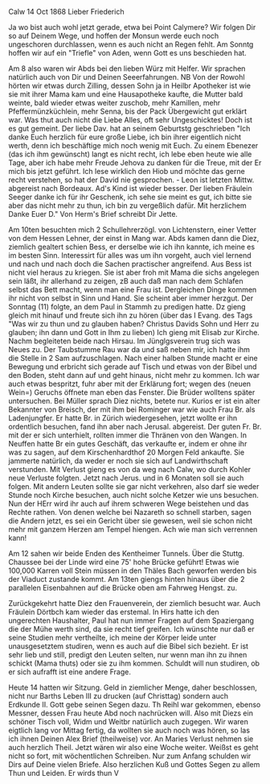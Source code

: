  Calw 14 Oct 1868
Lieber Friederich

Ja wo bist auch wohl jetzt gerade, etwa bei Point Calymere? Wir folgen Dir so auf Deinem Wege, und hoffen der Monsun werde euch noch ungeschoren durchlassen, wenn es auch nicht an Regen fehlt. Am Sonntg hoffen wir auf ein "Triefle" von Aden, wenn Gott es uns beschieden hat.

Am 8 also waren wir Abds bei den lieben Würz mit Helfer. Wir sprachen natürlich auch von Dir und Deinen Seeerfahrungen. NB Von der Rowohl hörten wir etwas durch Zilling, dessen Sohn ja in Heilbr Apotheker ist wie sie mit ihrer Mama kam und eine Hausapotheke kaufte, die Mutter bald weinte, bald wieder etwas weiter zuschob, mehr Kamillen, mehr Pfeffermünzküchlein, mehr Senna, bis der Pack Übergewicht gut erklärt war. Was thut auch nicht die Liebe Alles, oft sehr Ungeschicktes! Doch ist es gut gemeint. Der liebe Dav. hat an seinem Geburtstg geschrieben "Ich danke Euch herzlich für eure große Liebe, ich bin ihrer eigentlich nicht werth, denn ich beschäftige mich noch wenig mit Euch. Zu einem Ebenezer (das ich ihm gewünscht) langt es nicht recht, ich lebe eben heute wie alle Tage, aber ich habe mehr Freude Jehova zu danken für die Treue, mit der Er mich bis jetzt geführt. Ich lese wirklich den Hiob und möchte das gerne recht verstehen, so hat der David nie gesprochen. - Leon ist letzten Mittw. abgereist nach Bordeaux. Ad's Kind ist wieder besser. Der lieben Fräulein Seeger danke ich für ihr Geschenk, ich sehe sie meint es gut, ich bitte sie aber das nicht mehr zu thun, ich bin zu vergeßlich dafür. Mit herzlichem Danke Euer D." Von Herm's Brief schreibt Dir Jette.

Am 10ten besuchten mich 2 Schullehrerzögl. von Lichtenstern, einer Vetter von dem Hessen Lehner, der einst in Mang war. Abds kamen dann die Diez, ziemlich gealtert schien Bess, er derselbe wie ich ihn kannte, ich meine es im besten Sinn. Interessirt für alles was um ihn vorgeht, auch viel lernend und nach und nach doch die Sachen practischer angreifend. Aus Bess ist nicht viel heraus zu kriegen. Sie ist aber froh mit Mama die sichs angelegen sein läßt, ihr allerhand zu zeigen, zB auch daß man nach dem Schlafen selbst das Bett macht, wenn man eine Frau ist. Dergleichen Dinge kommen ihr nicht von selbst in Sinn und Hand. Sie scheint aber immer herzgut. 
Der Sonntag (11) folgte, an dem Paul in Stammh zu predigen hatte. Dz gieng gleich mit hinauf und freute sich ihn zu hören (über das I Evang. des Tags "Was wir zu thun und zu glauben haben? Christus Davids Sohn und Herr zu glauben; ihn dann und Gott in Ihm zu lieben) Ich gieng mit Elisab zur Kirche. Nachm begleiteten beide nach Hirsau. Im Jünglgsverein trug sich was Neues zu. Der Taubstumme Rau war da und saß neben mir, ich hatte ihm die Stelle in 2 Sam aufzuschlagen. Nach einer halben Stunde macht er eine Bewegung und erbricht sich gerade auf Tisch und etwas von der Bibel und den Boden, steht dann auf und geht hinaus, nicht mehr zu kommen. Ich war auch etwas bespritzt, fuhr aber mit der Erklärung fort; wegen des (neuen Wein=) Geruchs öffnete man eben das Fenster. Die Brüder wolltens später untersuchen. Bei Müller sprach Diez nichts, betete nur. Kurios er ist ein alter Bekannter von Breisch, der mit ihm bei Rominger war wie auch Frau Br. als Ladenjungfer. Er hatte Br. in Zürich wiedergesehen, jetzt wollte er ihn ordentlich besuchen, fand ihn aber nach Jerusal. abgereist. Der guten Fr. Br. mit der er sich unterhielt, rollten immer die Thränen von den Wangen. In Neuffen hatte Br ein gutes Geschäft, das verkaufte er, indem er ohne ihr was zu sagen, auf dem Kirschenhardthof 20 Morgen Feld ankaufte. Sie jammerte natürlich, da weder er noch sie sich auf Landwirthschaft verstunden. Mit Verlust gieng es von da weg nach Calw, wo durch Kohler neue Verluste folgten. Jetzt nach Jerus. und in 6 Monaten soll sie auch folgen. Mit andern Leuten sollte sie gar nicht verkehren, also darf sie weder Stunde noch Kirche besuchen, auch nicht solche Ketzer wie uns besuchen. Nun der HErr wird ihr auch auf ihrem schweren Wege beistehen und das Rechte rathen. Von denen welche bei Nazareth so schnell starben, sagen die Andern jetzt, es sei ein Gericht über sie gewesen, weil sie schon nicht mehr mit ganzem Herzen am Tempel hiengen. Ach wie man sich verrennen kann!

Am 12 sahen wir beide Enden des Kentheimer Tunnels. Über die Stuttg. Chaussee bei der Linde wird eine 75' hohe Brücke geführt! Etwas wie 100,000 Karren voll Stein müssen in den Thäles Bach geworfen werden bis der Viaduct zustande kommt. Am 13ten giengs hinten hinaus über die 2 parallelen Eisenbahnen auf die Brücke oben am Fahrweg Hengst. zu.

Zurückgekehrt hatte Diez den Frauenverein, der ziemlich besucht war. Auch Fräulein Dörtbch kam wieder das erstemal. In Hirs hatte ich den ungerechten Haushalter, Paul hat nun immer Fragen auf dem Spaziergang die der Mühe werth sind, da sie recht tief greifen. Ich wünschte nur daß er seine Studien mehr vertheilte, ich meine der Körper leide unter unausgesetztem studiren, wenn es auch auf die Bibel sich bezieht. Er ist sehr lieb und still, predigt den Leuten selten, nur wenn man ihn zu ihnen schickt (Mama thuts) oder sie zu ihm kommen. Schuldt will nun studiren, ob er sich aufrafft ist eine andere Frage.

Heute 14 hatten wir Sitzung. Geld in ziemlicher Menge, daher beschlossen, nicht nur Barths Leben III zu drucken (auf Christtag) sondern auch Erdkunde II. Gott gebe seinen Segen dazu. Th Reihl war gekommen, ebenso Messner, dessen Frau heute Abd noch nachrücken will. Also mit Diezs ein schöner Tisch voll, Widm und Weitbr natürlich auch zugegen. Wir waren eigtlich lang vor Mittag fertig, da wollten sie auch noch was hören, so las ich ihnen Deinen Alex Brief (theilweise) vor. An Maries Verlust nehmen sie auch herzlich Theil. Jetzt wären wir also eine Woche weiter. Weißst es geht nicht so fort, mit wöchentlichen Schreiben. Nur zum Anfang schulden wir Dirs auf Deine vielen Briefe. Also herzlichen Kuß und Gottes Segen zu allem Thun und Leiden. Er wirds thun
 V
